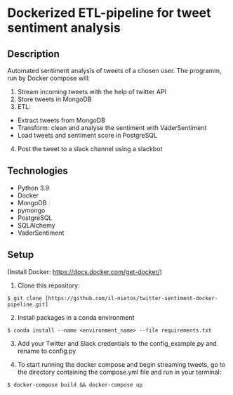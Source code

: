 # Dockerized ETL-pipeline for tweet sentiment analysis

## Description

Automated sentiment analysis of tweets of a chosen user. The programm, run by Docker compose will:

1. Stream incoming tweets with the help of twitter API
2. Store tweets in MongoDB
3. ETL: 
* Extract tweets from MongoDB
* Transform: clean and analyse the sentiment with VaderSentiment
* Load tweets and sentiment score in PostgreSQL

4. Post the tweet to a slack channel using a slackbot

## Technologies

* Python 3.9
* Docker 
* MongoDB
* pymongo
* PostgreSQL
* SQLAlchemy
* VaderSentiment

## Setup

(Install Docker: https://docs.docker.com/get-docker/)


1. Clone this repository: 

```
$ git clone [https://github.com/il-nietos/twitter-sentiment-docker-pipeline.git]
```

2. Install packages in a conda environment 

```
$ conda install --name <environment_name> --file requirements.txt
```

3. Add your Twitter and Slack credentials to the config_example.py and rename to config.py


4. To start running the docker compose and begin streaming tweets, go to the directory containing the compose.yml file and run in your terminal:
```
$ docker-compose build && docker-compose up
```
